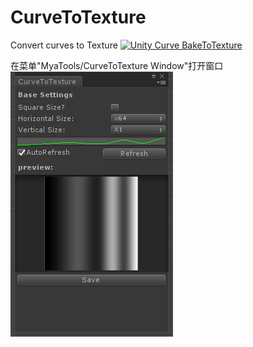# CurveToTexture
Convert curves to Texture
[![Unity Curve BakeToTexture](https://res.cloudinary.com/marcomontalbano/image/upload/v1646748045/video_to_markdown/images/youtube--L2Zg-eLo0rg-c05b58ac6eb4c4700831b2b3070cd403.jpg)](https://www.youtube.com/watch?v=L2Zg-eLo0rg "Unity Curve BakeToTexture")


在菜单"MyaTools/CurveToTexture Window"打开窗口
![](Docs\Images\CurveToTextureWindow.png)

